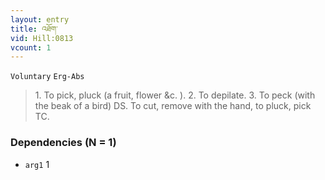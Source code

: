 ```yaml
---
layout: entry
title: འཐོག་
vid: Hill:0813
vcount: 1
---
```

`Voluntary` `Erg-Abs`
> 1\.
 To pick, pluck (a fruit, flower &c\.
)\.
 2\.
 To depilate\.
 3\.
 To peck (with the beak of a bird) DS\.
 To cut, remove with the hand, to pluck, pick TC\.

### Dependencies (N = 1)
* `arg1` 1


